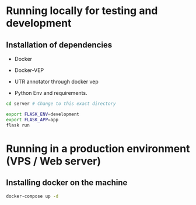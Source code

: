 # Running locally for testing and development

## Installation of dependencies 

- Docker
- Docker-VEP 
- UTR annotator through docker vep

- Python Env and requirements. 

```bash
cd server # Change to this exact directory

export FLASK_ENV=development 
export FLASK_APP=app 
flask run 
```
# Running in a production environment (VPS / Web server)

## Installing docker on the machine

```bash
docker-compose up -d 
```
